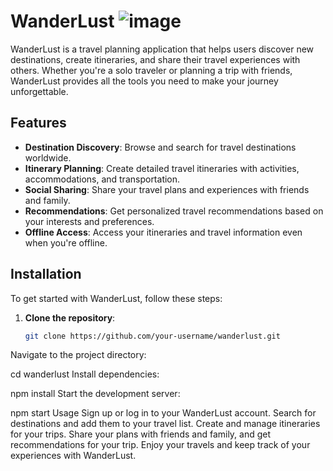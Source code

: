 # WanderLust  ![image](https://github.com/user-attachments/assets/f93c4072-072c-41ef-a2c8-fb59dfdaf56c)



WanderLust is a travel planning application that helps users discover new destinations, create itineraries, and share their travel experiences with others. Whether you're a solo traveler or planning a trip with friends, WanderLust provides all the tools you need to make your journey unforgettable.

## Features

- **Destination Discovery**: Browse and search for travel destinations worldwide.
- **Itinerary Planning**: Create detailed travel itineraries with activities, accommodations, and transportation.
- **Social Sharing**: Share your travel plans and experiences with friends and family.
- **Recommendations**: Get personalized travel recommendations based on your interests and preferences.
- **Offline Access**: Access your itineraries and travel information even when you're offline.

## Installation

To get started with WanderLust, follow these steps:

1. **Clone the repository**:
   ```sh
   git clone https://github.com/your-username/wanderlust.git
Navigate to the project directory:

cd wanderlust
Install dependencies:

npm install
Start the development server:

npm start
Usage
Sign up or log in to your WanderLust account.
Search for destinations and add them to your travel list.
Create and manage itineraries for your trips.
Share your plans with friends and family, and get recommendations for your trip.
Enjoy your travels and keep track of your experiences with WanderLust.
